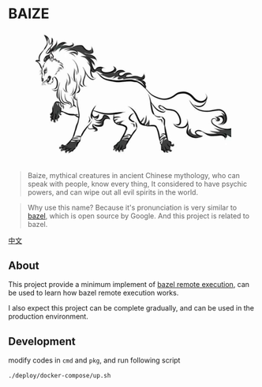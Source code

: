 # BAIZE
<p align="center">
    <a href="https://github.com/dashjay/baize" target="_blank">
        <img src="/baize.jpg" width="400">
    </a>
</p>

> Baize, mythical creatures in ancient Chinese mythology, who can speak with people, know every thing, 
> It considered to have psychic powers, and can wipe out all evil spirits in the world.

> Why use this name?
> Because it's pronunciation is very similar to [bazel](https://bazel.build/), which is open source by Google. And this project is related to bazel.

[中文](doc/README_zh.md)

## About

This project provide a minimum implement of [bazel remote execution](https://github.com/bazelbuild/remote-apis), can be used to learn how bazel remote execution works.

I also expect this project can be complete gradually, and can be used in the production environment. 

## Development

modify codes in `cmd` and `pkg`, and run following script

```bash
./deploy/docker-compose/up.sh
```